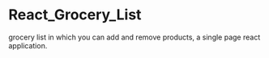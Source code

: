 # React_Grocery_List
grocery list in which you can add and remove products, a single page react application.

